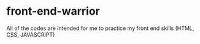 # front-end-warrior
All of the codes are intended for me to practice my front end skills (HTML, CSS, JAVASCRIPT)
